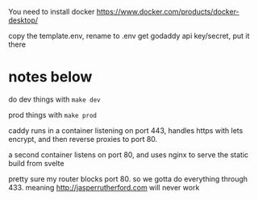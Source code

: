 You need to install docker
https://www.docker.com/products/docker-desktop/

copy the template.env, rename to .env
get godaddy api key/secret, put it there


# notes below
do dev things with `make dev`

prod things with `make prod`

caddy runs in a container listening on port 443, handles https with lets encrypt, and then reverse proxies to port 80.

a second container listens on port 80, and uses nginx to serve the static build from svelte


pretty sure my router blocks port 80. so we gotta do everything through 433. meaning http://jasperrutherford.com will never work